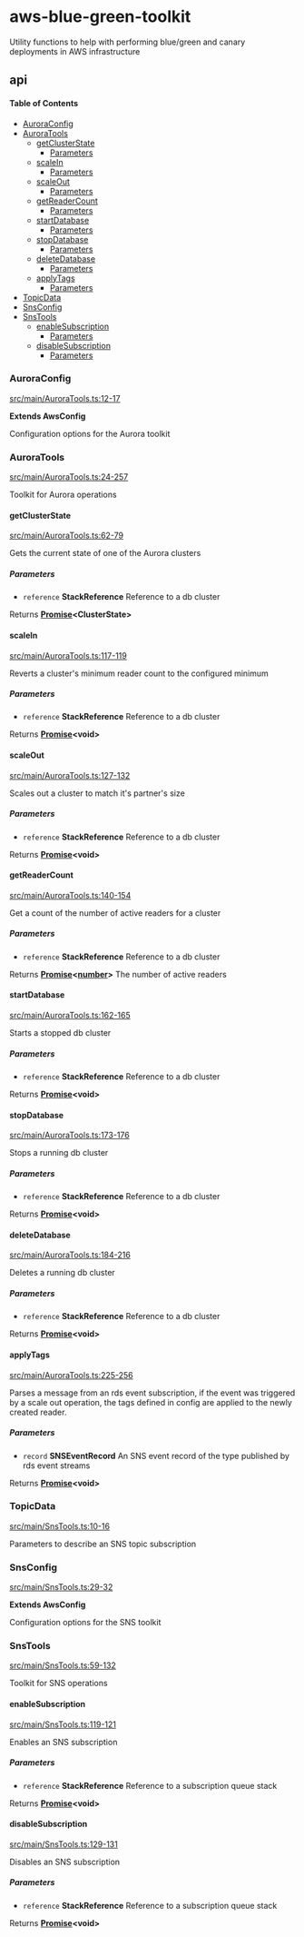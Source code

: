# aws-blue-green-toolkit

Utility functions to help with performing blue/green and canary deployments in AWS infrastructure

## api

<!-- Generated by documentation.js. Update this documentation by updating the source code. -->

#### Table of Contents

-   [AuroraConfig](#auroraconfig)
-   [AuroraTools](#auroratools)
    -   [getClusterState](#getclusterstate)
        -   [Parameters](#parameters)
    -   [scaleIn](#scalein)
        -   [Parameters](#parameters-1)
    -   [scaleOut](#scaleout)
        -   [Parameters](#parameters-2)
    -   [getReaderCount](#getreadercount)
        -   [Parameters](#parameters-3)
    -   [startDatabase](#startdatabase)
        -   [Parameters](#parameters-4)
    -   [stopDatabase](#stopdatabase)
        -   [Parameters](#parameters-5)
    -   [deleteDatabase](#deletedatabase)
        -   [Parameters](#parameters-6)
    -   [applyTags](#applytags)
        -   [Parameters](#parameters-7)
-   [TopicData](#topicdata)
-   [SnsConfig](#snsconfig)
-   [SnsTools](#snstools)
    -   [enableSubscription](#enablesubscription)
        -   [Parameters](#parameters-8)
    -   [disableSubscription](#disablesubscription)
        -   [Parameters](#parameters-9)

### AuroraConfig

[src/main/AuroraTools.ts:12-17](https://github.com/bbeesley/aws-blue-green-toolkit/blob/1fcd622e1cd4125ade086529fe71882d1ef33b92/src/main/AuroraTools.ts#L12-L17 "Source code on GitHub")

**Extends AwsConfig**

Configuration options for the Aurora toolkit

### AuroraTools

[src/main/AuroraTools.ts:24-257](https://github.com/bbeesley/aws-blue-green-toolkit/blob/1fcd622e1cd4125ade086529fe71882d1ef33b92/src/main/AuroraTools.ts#L24-L257 "Source code on GitHub")

Toolkit for Aurora operations

#### getClusterState

[src/main/AuroraTools.ts:62-79](https://github.com/bbeesley/aws-blue-green-toolkit/blob/1fcd622e1cd4125ade086529fe71882d1ef33b92/src/main/AuroraTools.ts#L62-L79 "Source code on GitHub")

Gets the current state of one of the Aurora clusters

##### Parameters

-   `reference` **StackReference** Reference to a db cluster

Returns **[Promise](https://developer.mozilla.org/docs/Web/JavaScript/Reference/Global_Objects/Promise)&lt;ClusterState>** 

#### scaleIn

[src/main/AuroraTools.ts:117-119](https://github.com/bbeesley/aws-blue-green-toolkit/blob/1fcd622e1cd4125ade086529fe71882d1ef33b92/src/main/AuroraTools.ts#L117-L119 "Source code on GitHub")

Reverts a cluster's minimum reader count to the configured minimum

##### Parameters

-   `reference` **StackReference** Reference to a db cluster

Returns **[Promise](https://developer.mozilla.org/docs/Web/JavaScript/Reference/Global_Objects/Promise)&lt;void>** 

#### scaleOut

[src/main/AuroraTools.ts:127-132](https://github.com/bbeesley/aws-blue-green-toolkit/blob/1fcd622e1cd4125ade086529fe71882d1ef33b92/src/main/AuroraTools.ts#L127-L132 "Source code on GitHub")

Scales out a cluster to match it's partner's size

##### Parameters

-   `reference` **StackReference** Reference to a db cluster

Returns **[Promise](https://developer.mozilla.org/docs/Web/JavaScript/Reference/Global_Objects/Promise)&lt;void>** 

#### getReaderCount

[src/main/AuroraTools.ts:140-154](https://github.com/bbeesley/aws-blue-green-toolkit/blob/1fcd622e1cd4125ade086529fe71882d1ef33b92/src/main/AuroraTools.ts#L140-L154 "Source code on GitHub")

Get a count of the number of active readers for a cluster

##### Parameters

-   `reference` **StackReference** Reference to a db cluster

Returns **[Promise](https://developer.mozilla.org/docs/Web/JavaScript/Reference/Global_Objects/Promise)&lt;[number](https://developer.mozilla.org/docs/Web/JavaScript/Reference/Global_Objects/Number)>** The number of active readers

#### startDatabase

[src/main/AuroraTools.ts:162-165](https://github.com/bbeesley/aws-blue-green-toolkit/blob/1fcd622e1cd4125ade086529fe71882d1ef33b92/src/main/AuroraTools.ts#L162-L165 "Source code on GitHub")

Starts a stopped db cluster

##### Parameters

-   `reference` **StackReference** Reference to a db cluster

Returns **[Promise](https://developer.mozilla.org/docs/Web/JavaScript/Reference/Global_Objects/Promise)&lt;void>** 

#### stopDatabase

[src/main/AuroraTools.ts:173-176](https://github.com/bbeesley/aws-blue-green-toolkit/blob/1fcd622e1cd4125ade086529fe71882d1ef33b92/src/main/AuroraTools.ts#L173-L176 "Source code on GitHub")

Stops a running db cluster

##### Parameters

-   `reference` **StackReference** Reference to a db cluster

Returns **[Promise](https://developer.mozilla.org/docs/Web/JavaScript/Reference/Global_Objects/Promise)&lt;void>** 

#### deleteDatabase

[src/main/AuroraTools.ts:184-216](https://github.com/bbeesley/aws-blue-green-toolkit/blob/1fcd622e1cd4125ade086529fe71882d1ef33b92/src/main/AuroraTools.ts#L184-L216 "Source code on GitHub")

Deletes a running db cluster

##### Parameters

-   `reference` **StackReference** Reference to a db cluster

Returns **[Promise](https://developer.mozilla.org/docs/Web/JavaScript/Reference/Global_Objects/Promise)&lt;void>** 

#### applyTags

[src/main/AuroraTools.ts:225-256](https://github.com/bbeesley/aws-blue-green-toolkit/blob/1fcd622e1cd4125ade086529fe71882d1ef33b92/src/main/AuroraTools.ts#L225-L256 "Source code on GitHub")

Parses a message from an rds event subscription, if the event was triggered by a scale out
operation, the tags defined in config are applied to the newly created reader.

##### Parameters

-   `record` **SNSEventRecord** An SNS event record of the type published by rds event streams

Returns **[Promise](https://developer.mozilla.org/docs/Web/JavaScript/Reference/Global_Objects/Promise)&lt;void>** 

### TopicData

[src/main/SnsTools.ts:10-16](https://github.com/bbeesley/aws-blue-green-toolkit/blob/1fcd622e1cd4125ade086529fe71882d1ef33b92/src/main/SnsTools.ts#L10-L16 "Source code on GitHub")

Parameters to describe an SNS topic subscription

### SnsConfig

[src/main/SnsTools.ts:29-32](https://github.com/bbeesley/aws-blue-green-toolkit/blob/1fcd622e1cd4125ade086529fe71882d1ef33b92/src/main/SnsTools.ts#L29-L32 "Source code on GitHub")

**Extends AwsConfig**

Configuration options for the SNS toolkit

### SnsTools

[src/main/SnsTools.ts:59-132](https://github.com/bbeesley/aws-blue-green-toolkit/blob/1fcd622e1cd4125ade086529fe71882d1ef33b92/src/main/SnsTools.ts#L59-L132 "Source code on GitHub")

Toolkit for SNS operations

#### enableSubscription

[src/main/SnsTools.ts:119-121](https://github.com/bbeesley/aws-blue-green-toolkit/blob/1fcd622e1cd4125ade086529fe71882d1ef33b92/src/main/SnsTools.ts#L119-L121 "Source code on GitHub")

Enables an SNS subscription

##### Parameters

-   `reference` **StackReference** Reference to a subscription queue stack

Returns **[Promise](https://developer.mozilla.org/docs/Web/JavaScript/Reference/Global_Objects/Promise)&lt;void>** 

#### disableSubscription

[src/main/SnsTools.ts:129-131](https://github.com/bbeesley/aws-blue-green-toolkit/blob/1fcd622e1cd4125ade086529fe71882d1ef33b92/src/main/SnsTools.ts#L129-L131 "Source code on GitHub")

Disables an SNS subscription

##### Parameters

-   `reference` **StackReference** Reference to a subscription queue stack

Returns **[Promise](https://developer.mozilla.org/docs/Web/JavaScript/Reference/Global_Objects/Promise)&lt;void>** 
